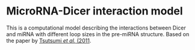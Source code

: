 # MicroRNA-Dicer interaction model

This is a computational model describing the interactions between Dicer and miRNA with different loop sizes in the pre-miRNA structure. Based on the paper by [Tsutsumi _et al._ (2011](https://www.nature.com/articles/nsmb.2125).

